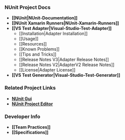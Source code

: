### NUnit Project Docs

* **[[NUnit|NUnit-Documentation]]**
* **[[NUnit Xamarin Runners|NUnit-Xamarin-Runners]]**
* **[[VS Test Adapter|Visual-Studio-Test-Adapter]]**
  * [[Installation|Adapter Installation]]
  * [[Usage]]
  * [[Resources]]
  * [[Known Problems]]
  * [[Tips and Tricks]]
  * [[Release Notes V3|Adapter Release Notes]]
  * [[Release Notes V2|AdapterV2 Release Notes]]
  * [[License|Adapter License]]
* **[[VS Test Generator|Visual-Studio-Test-Generator]]**

### Related Project Links
* **[NUnit Gui](https://github.com/CharliePoole/nunit-gui/wiki)**
* **[NUnit Project Editor](https://github.com/CharliePoole/nunit-project-editor/wiki/Project-Editor)**

### Developer Info

* **[[Team Practices]]**
* **[[Specifications]]**
